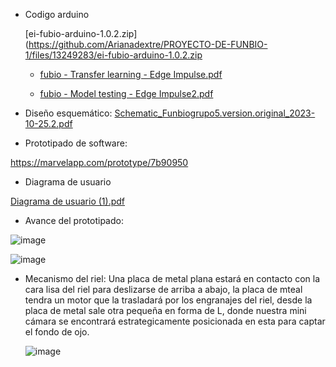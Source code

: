 
- Codigo arduino

  [ei-fubio-arduino-1.0.2.zip](https://github.com/Arianadextre/PROYECTO-DE-FUNBIO-1/files/13249283/ei-fubio-arduino-1.0.2.zip

  - [fubio - Transfer learning - Edge Impulse.pdf](https://github.com/Arianadextre/PROYECTO-DE-FUNBIO-1/files/13250290/fubio.-.Transfer.learning.-.Edge.Impulse.pdf)
  
  - [fubio - Model testing - Edge Impulse2.pdf](https://github.com/Arianadextre/PROYECTO-DE-FUNBIO-1/files/13250289/fubio.-.Model.testing.-.Edge.Impulse2.pdf)


- Diseño esquemático:
[Schematic_Funbiogrupo5.version.original_2023-10-25.2.pdf](https://github.com/Arianadextre/PROYECTO-DE-FUNBIO-1/files/13250180/Schematic_Funbiogrupo5.version.original_2023-10-25.2.pdf)


- Prototipado de software:

https://marvelapp.com/prototype/7b90950

- Diagrama de usuario

[Diagrama de usuario (1).pdf](https://github.com/Arianadextre/PROYECTO-DE-FUNBIO-1/files/13250238/Diagrama.de.usuario.1.pdf)



- Avance del prototipado:

![image](https://github.com/Arianadextre/PROYECTO-DE-FUNBIO-1/assets/143019386/49279f9f-9105-41bd-8dbe-67e8e8a50225)

![image](https://github.com/Arianadextre/PROYECTO-DE-FUNBIO-1/assets/143019386/f56d7d6d-55a1-495d-a4dd-b81ca88aebc4)



- Mecanismo del riel: Una placa de metal plana estará en contacto con la cara lisa del riel para deslizarse de arriba a abajo, la placa de mteal tendra un motor que la trasladará por los engranajes del riel, desde la placa de metal sale otra pequeña en forma de L, donde nuestra mini cámara se encontrará estrategicamente posicionada en esta para captar el fondo de ojo.
  
  ![image](https://github.com/Arianadextre/PROYECTO-DE-FUNBIO-1/assets/143019275/fcbb53bd-8f2b-4d42-a5df-bef5bd812caa)
